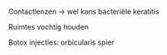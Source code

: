 Contactlenzen -> wel kans bacteriële keratitis
 
Ruimtes vochtig houden
 
Botox injecties: orbicularis spier